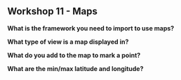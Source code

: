 ## Workshop 11 - Maps

**What is the framework you need to import to use maps?**

**What type of view is a map displayed in?**

**What do you add to the map to mark a point?**

**What are the min/max latitude and longitude?**


